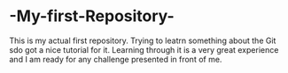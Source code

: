 # -My-first-Repository-
This is my actual first repository. Trying to leatrn something about the Git sdo got a nice tutorial for it. Learning through it is a very great experience and I am ready for any challenge presented in front of me.
